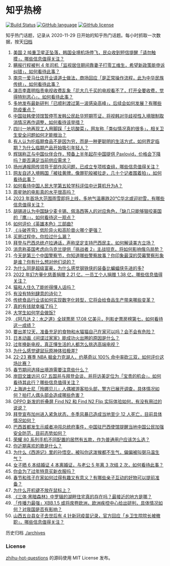 # 知乎热榜
[![Build Status](https://github.com/ToWeLong/zhihu-hot-questions/workflows/CI/badge.svg)](https://github.com/ToWeLong/zhihu-hot-questions/actions)
[![GitHub language](https://img.shields.io/badge/language-golang-orange.svg)](https://golang.org/)
[![GitHub license](https://img.shields.io/github/license/ToWeLong/zhihu-hot-questions)](https://github.com/ToWeLong/zhihu-hot-questions/blob/main/LICENSE)

知乎热门话题，记录从 2020-11-29 日开始的知乎热门话题。每小时抓取一次数据，按天[归档](./archives)

<!-- BEGIN -->

1. [美国 2 吨重卫星正坠落，韩国全境机场停飞，民众收到短信提醒「请勿触摸」，哪些信息值得关注？](https://www.zhihu.com/question/577681285)
1. [瞒报行程被判 4 年司机「监视居住期间靠妻子打零工维生，希望新政策能申诉纠错」，如何看待此事？](https://www.zhihu.com/question/577656058)
1. [南京一爱马仕店开业请道士做法，商场回应「是正常操作流程，此为中华民族传统」，如何看待此事？](https://www.zhihu.com/question/577677671)
1. [演员李嘉明指责电视收费乱象「花大几千买的电视看不了，打开全要收费，觉得特别恶心」，如何看待此事？](https://www.zhihu.com/question/577699248)
1. [多地发布最新研判「已顺利渡过第一波感染高峰」，后续会如何发展？有哪些防疫重点？](https://www.zhihu.com/question/577852440)
1. [中国驻韩使领馆暂停签发韩公民赴华短期签证，将视韩对华歧视性入境限制取消情况再作调整，如何看待该举措？](https://www.zhihu.com/question/577872979)
1. [四川一地再现工人用脚踩「土坑酸菜」，网友称「类似情况真的很多」，相关卫生安全问题如何才能根治？](https://www.zhihu.com/question/577319639)
1. [有人认为吃临期食品不是因为穷，而是一种更聪明的生活方式，如何界定临期？为什么临期产品开始吸引年轻人？](https://www.zhihu.com/question/577648356)
1. [辉瑞称正与中国伙伴合作，预备上半年起在中国提供 Paxlovid，价格会下降吗？能否满足当前供应需求？](https://www.zhihu.com/question/577850137)
1. [扬州通报网传领导干部作风问题，已成立专项核查组，哪些信息值得关注？](https://www.zhihu.com/question/577652846)
1. [网友自述入境韩国「被挂黄牌，像罪犯般被拉走，几十个记者围着拍」，如何看待此事？](https://www.zhihu.com/question/577645568)
1. [如何看待中国人民大学第五轮学科评估中计算机升为A？](https://www.zhihu.com/question/577659871)
1. [周星驰的电影真的水平很高吗？](https://www.zhihu.com/question/36091285)
1. [2023 年首场大范围雨雪即将上线，多地气温暴跌20℃华北或迎初雪，有哪些信息值得关注？](https://www.zhihu.com/question/577713510)
1. [胡锡进认为中国缺少麦卡锡、佩洛西等人的对应角色，「缺几只能够狠咬美国的『鹰』」，如何看待这一观点？](https://www.zhihu.com/question/577662626)
1. [如何评价《英雄本色》三部曲?](https://www.zhihu.com/question/23808687)
1. [《斗破苍穹》低阶异火和高阶兽火哪个更强？](https://www.zhihu.com/question/510432845)
1. [买房过程中，你捡过什么漏？](https://www.zhihu.com/question/576926302)
1. [拜登与巴西总统卢拉通话，声称坚定支持巴西民主，如何解读美方立场？](https://www.zhihu.com/question/577851958)
1. [消息称英国考虑向乌克兰提供「挑战者 2」主战坦克，将如何影响俄乌局势？](https://www.zhihu.com/question/577856080)
1. [今天是第三个中国警察节，你知道哪些警察故事？你印象最深的荧幕警察形象是谁？你有什么想对他们说的？](https://www.zhihu.com/question/577703586)
1. [为什么同是超级富豪，为什么感觉钢铁侠的装备比蝙蝠侠先进的多?](https://www.zhihu.com/question/522515205)
1. [2022 年幻方量化慈善捐赠 2.21 亿，一员工个人捐赠 1.38 亿，哪些信息值得关注？](https://www.zhihu.com/question/577851387)
1. [猫和人住久了能听得懂人话吗？](https://www.zhihu.com/question/455496512)
1. [有没有特别肆意的诗句？](https://www.zhihu.com/question/577734771)
1. [传统食品行业该如何实现数字化转型，它将会给食品生产带来哪些变革？](https://www.zhihu.com/question/577710390)
1. [真的有钱就幸福了吗？](https://www.zhihu.com/question/577731328)
1. [大学生如何学会做饭?](https://www.zhihu.com/question/577671223)
1. [《阿凡达 2：水之道》全球票房 17.08 亿美元，列影史票房榜第七，如何看待这一成绩？](https://www.zhihu.com/question/577095892)
1. [要出差12天，准备充足的食物和水猫猫自己在家可以吗？会不会有危险？](https://www.zhihu.com/question/56685153)
1. [日本动画《间谍过家家》能成功火出圈的原因是什么？](https://www.zhihu.com/question/576464690)
1. [过年换新电视，真正懂生活的人都怎么挑选高端电视？](https://www.zhihu.com/question/577687003)
1. [为什么感觉键鼠玩原神体验极差?](https://www.zhihu.com/question/561133388)
1. [22-23 赛季 NBA 掘金力克湖人，约基奇以 100% 命中率砍三双，如何评价这场比赛？](https://www.zhihu.com/question/577853716)
1. [春节期间选择出境游需要注意些什么？](https://www.zhihu.com/question/575475646)
1. [岸田文雄访问 G7 五国并与拜登会谈，并将访美定位为「宝贵的机会」，如何看待其此行？哪些信息值得关注？](https://www.zhihu.com/question/577850794)
1. [上海迪士尼「玲娜贝儿」人偶被游客拍头部，警方已展开调查，具体情况如何？拍打人偶头部会造成哪些危害？](https://www.zhihu.com/question/577503136)
1. [OPPO 新发的折叠屏 Find N2 和 Find N2 Flip 实际体验如何，有没有用过的说说？](https://www.zhihu.com/question/577679951)
1. [拜登宣布加州进入紧急状态，冬季风暴已造成当地至少 12 人死亡，目前具体情况如何？](https://www.zhihu.com/question/577733511)
1. [巴西首都发生示威者冲闯总统府事件，中国驻巴西使馆提醒当地中国公民加强安全防范，目前态势如何？](https://www.zhihu.com/question/577659531)
1. [荣耀 80 系列手机不同配置的居然有五款，作为普通用户应该怎么选？](https://www.zhihu.com/question/577848807)
1. [你近期喜欢的歌是什么？](https://www.zhihu.com/question/577738114)
1. [为什么《西游记》里的孙悟空，被叫你这泼猴都不生气，偏偏被叫弼马温生气？](https://www.zhihu.com/question/569368469)
1. [女子晒 6 本结婚证 4 本离婚证，与老公 5 年离 3 次结 2 次，如何看待此事？](https://www.zhihu.com/question/577651844)
1. [你会为了过年特意买新衣服吗？](https://www.zhihu.com/question/577141046)
1. [春节和孩子在家如何过得有趣又有意义？有哪些亲子互动的好物可以提前准备？](https://www.zhihu.com/question/573354887)
1. [为什么开机键不放在鼠标上？](https://www.zhihu.com/question/574964800)
1. [《三体·黑暗森林》中罗辑的湖畔住宅真的存在吗？最接近的地方是哪？](https://www.zhihu.com/question/19896798)
1. [「传播力最强」XBB.1.5 或将席卷欧洲，欧洲疾控中心给出研判，具体情况如何？对我国是否有影响？](https://www.zhihu.com/question/577305031)
1. [山西五台县女子去世后有 4 针新冠疫苗记录，官方回应「乡卫生院院长被撤职」，哪些信息值得关注？](https://www.zhihu.com/question/577495734)

<!-- END -->

历史归档 [./archives](./archives)


### License
[zhihu-hot-questions](https://github.com/towelong/zhihu-hot-questions) 的源码使用 MIT License 发布。